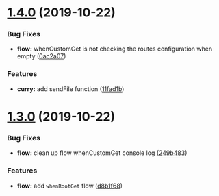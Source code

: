 # [1.4.0](https://github.com/barajs/express/compare/v1.3.0...v1.4.0) (2019-10-22)


### Bug Fixes

* **flow:** whenCustomGet is not checking the routes configuration when empty ([0ac2a07](https://github.com/barajs/express/commit/0ac2a075eb51b50f1773fd337f19d38141c9841f))


### Features

* **curry:** add sendFile function ([11fad1b](https://github.com/barajs/express/commit/11fad1b664d5cf772529a9c52154645be09aec51))

# [1.3.0](https://github.com/barajs/express/compare/v1.2.1...v1.3.0) (2019-10-22)


### Bug Fixes

* **flow:** clean up flow whenCustomGet console log ([249b483](https://github.com/barajs/express/commit/249b4832d342800b3dec17b04234a2d14521c22a))


### Features

* **flow:** add `whenRootGet` flow ([d8b1f68](https://github.com/barajs/express/commit/d8b1f6813421bca0e3666d8d35fa7132ef5df57d))
